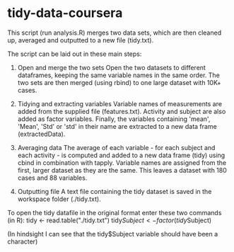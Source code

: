 tidy-data-coursera
==================
This script (run analysis.R) merges two data sets, which are then cleaned up, averaged and outputted to a new file (tidy.txt).

The script can be laid out in these main steps:


1. Open and merge the two sets
Open the two datasets to different dataframes, keeping the same variable names in the same order. The two sets are then merged (using rbind) to one large dataset with 10K+ cases.

2. Tidying and extracting variables
Variable names of measurements are added from the supplied file (features.txt). Activity and subject are also added as factor variables. Finally, the variables containing 'mean', 'Mean', 'Std' or 'std' in their name are extracted to a new data frame (extractedData).

3. Averaging data
The average of each variable - for each subject and each activity - is computed and added to a new data frame (tidy) using cbind in combination with tapply. Variable names are assigned from the first, larger dataset as they are the same. This leaves a dataset with 180 cases and 88 variables.

4. Outputting file
A text file containing the tidy dataset is saved in the workspace folder (./tidy.txt).

To open the tidy datafile in the original format enter these two commands (in R):
tidy <- read.table("./tidy.txt")
tidy$Subject <- factor(tidy$Subject)

(In hindsight I can see that the tidy$Subject variable should have been a character)
